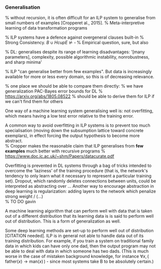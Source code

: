 ### Generalisation

% without recursion, it is often difficult for an ILP system to generalise from small numbers of examples [Cropperet al., 2015].
% Meta-interpretive learning of data transformation programs

% ILP systems have a defence against overgeneral clauses built-in
% Strong Consistency. $B \cup H cup E \not\models \square$
% Empirical question, sure, but also


% DL: generalises despite its range of learning disadvantages: '[many parameters], complexity, possible algorithmic instability, nonrobustness, and sharp minima'

% ILP "can generalise better from few examples". But data is increasingly available for more or less every domain, so this is of decreasing relevance.

% one place we should be able to compare them directly:
% we have generalization PAC-Bayes error bounds for DL
% https://arxiv.org/abs/1805.08522
% should be able to derive them for ILP if we can't find them for others

One way of a machine learning system generalising well is: not overfitting, which means having a low test error relative to the training error.

A common way to avoid overfitting in ILP systems is to prevent too much specialisation (moving down the subsumption lattice toward concrete exemplars), in effect forcing the output hypothesis to become more abstract.<br>
% Cropper makes the reasonable claim that ILP generalises from **few examples** much better with recursive programs
% https://www.doc.ic.ac.uk/~shm/Papers/datacurate.pdf

Overfitting is prevented in DL systems through a bag of tricks intended to overcome the 'laziness' of the training procedure (that is, the network's tendency to only learn what it necessary to represent a particular training set). Dropout, which randomly deletes connections between units, could be interpreted as abstracting over ... 
Another way to encourage abstraction in deep learning is regularization: adding layers to the network which penalize strong weight / (...) <br>
% TO DO gavin

A machine learning algorithm that can perform well with data that is taken out of a different distribution that its learning data is is said to perform well out of distribution. This is a form of generalization as well. <br>

Some deep learning methods are set-up to perform well out of distribution [CITATION needed].
ILP is in general not able to handle data out of its training distribution. For example, if you train a system on traditional family data in which kids can have only one dad, then the output program may not be able to deal with data in which someone has two dads. 
(This is much worse in the case of mistaken background knowledge, for instance $\forall x,  (\,\mathrm{father}(x) \to \mathrm{man}(x)\,)$ - since most systems take B to be absolutely certain.)